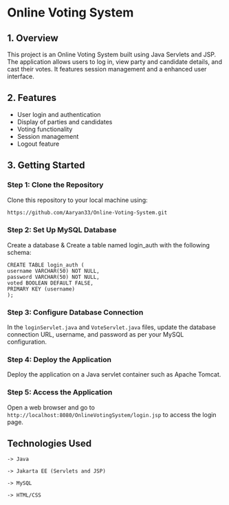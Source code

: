 # Online Voting System

## 1. Overview

This project is an Online Voting System built using Java Servlets and JSP. The application allows users to log in, view party and candidate details, and cast their votes. It features session management and a enhanced user interface.

## 2. Features

- User login and authentication
- Display of parties and candidates
- Voting functionality
- Session management
- Logout feature

## 3. Getting Started

### Step 1: Clone the Repository
Clone this repository to your local machine using:
```bash
https://github.com/Aaryan33/Online-Voting-System.git
```

### Step 2: Set Up MySQL Database
Create a database & Create a table named login_auth with the following schema:

    CREATE TABLE login_auth (
    username VARCHAR(50) NOT NULL,
    password VARCHAR(50) NOT NULL,
    voted BOOLEAN DEFAULT FALSE,
    PRIMARY KEY (username)
    );

### Step 3: Configure Database Connection
In the ```loginServlet.java``` and ```VoteServlet.java``` files, update the database connection URL, username, and password as per your MySQL configuration.

### Step 4: Deploy the Application
Deploy the application on a Java servlet container such as Apache Tomcat.

### Step 5: Access the Application
Open a web browser and go to ```http://localhost:8080/OnlineVotingSystem/login.jsp``` to access the login page.


## Technologies Used

    -> Java
    
    -> Jakarta EE (Servlets and JSP)
    
    -> MySQL
    
    -> HTML/CSS
